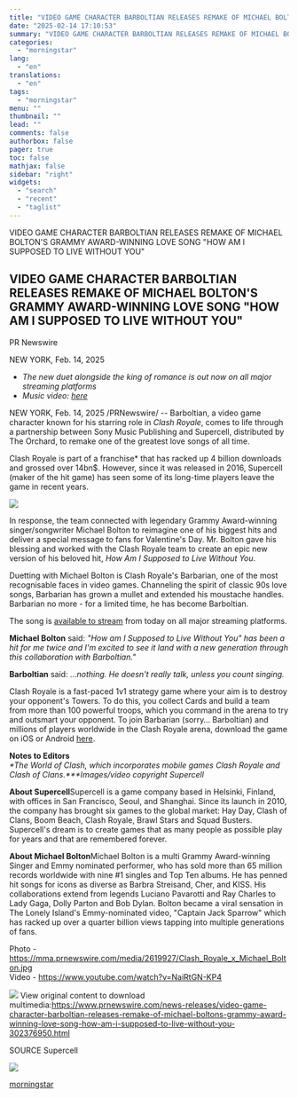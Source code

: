 ```yaml
---
title: "VIDEO GAME CHARACTER BARBOLTIAN RELEASES REMAKE OF MICHAEL BOLTON'S GRAMMY AWARD-WINNING LOVE SONG \"HOW AM I SUPPOSED TO LIVE WITHOUT YOU\""
date: "2025-02-14 17:10:53"
summary: "VIDEO GAME CHARACTER BARBOLTIAN RELEASES REMAKE OF MICHAEL BOLTON'S GRAMMY AWARD-WINNING LOVE SONG \"HOW AM I SUPPOSED TO LIVE WITHOUT YOU\" VIDEO GAME CHARACTER BARBOLTIAN RELEASES REMAKE OF MICHAEL BOLTON'S GRAMMY AWARD-WINNING LOVE SONG \"HOW AM I SUPPOSED TO LIVE WITHOUT YOU\" PR Newswire NEW YORK, Feb. 14, 2025 The..."
categories:
  - "morningstar"
lang:
  - "en"
translations:
  - "en"
tags:
  - "morningstar"
menu: ""
thumbnail: ""
lead: ""
comments: false
authorbox: false
pager: true
toc: false
mathjax: false
sidebar: "right"
widgets:
  - "search"
  - "recent"
  - "taglist"
---
```


VIDEO GAME CHARACTER BARBOLTIAN RELEASES REMAKE OF MICHAEL BOLTON'S GRAMMY AWARD-WINNING LOVE SONG "HOW AM I SUPPOSED TO LIVE WITHOUT YOU"

VIDEO GAME CHARACTER BARBOLTIAN RELEASES REMAKE OF MICHAEL BOLTON'S GRAMMY AWARD-WINNING LOVE SONG "HOW AM I SUPPOSED TO LIVE WITHOUT YOU"
------------------------------------------------------------------------------------------------------------------------------------------

PR Newswire

NEW YORK, Feb. 14, 2025


* *The new duet alongside the king of romance is out now on all major streaming platforms*
* *Music video: [here](https://youtu.be/NaiRtGN-KP4)*

NEW YORK, Feb. 14, 2025 /PRNewswire/ -- Barboltian, a video game character known for his starring role in *Clash Royale*, comes to life through a partnership between Sony Music Publishing and Supercell, distributed by The Orchard, to remake one of the greatest love songs of all time.  
  
Clash Royale is part of a franchise\* that has racked up 4 billion downloads and grossed over 14bn$. However, since it was released in 2016, Supercell (maker of the hit game) has seen some of its long-time players leave the game in recent years.

[![](https://mma.prnewswire.com/media/2619927/Clash_Royale_x_Michael_Bolton.jpg)](https://mma.prnewswire.com/media/2619927/Clash_Royale_x_Michael_Bolton.html)

In response, the team connected with legendary Grammy Award-winning singer/songwriter Michael Bolton to reimagine one of his biggest hits and deliver a special message to fans for Valentine's Day. Mr. Bolton gave his blessing and worked with the Clash Royale team to create an epic new version of his beloved hit, *How Am I Supposed to Live Without You*.  
  
Duetting with Michael Bolton is Clash Royale's Barbarian, one of the most recognisable faces in video games. Channeling the spirit of classic 90s love songs, Barbarian has grown a mullet and extended his moustache handles. Barbarian no more - for a limited time, he has become Barboltian.

The song is [available to stream](https://tinyurl.com/Barboltian) from today on all major streaming platforms.

**Michael Bolton** said: *"How am I Supposed to Live Without You" has been a hit for me twice and I'm excited to see it land with a new generation through this collaboration with Barboltian."*

**Barboltian** said: *…nothing. He doesn't really talk, unless you count singing.*

Clash Royale is a fast-paced 1v1 strategy game where your aim is to destroy your opponent's Towers. To do this, you collect Cards and build a team from more than 100 powerful troops, which you command in the arena to try and outsmart your opponent. To join Barbarian (sorry… Barboltian) and millions of players worldwide in the Clash Royale arena, download the game on iOS or Android [here](https://supercell.com/en/games/clashroyale/).

**Notes to Editors**  
*\*The World of Clash, which incorporates mobile games Clash Royale and Clash of Clans.**\*Images/video copyright Supercell*

**About Supercell**Supercell is a game company based in Helsinki, Finland, with offices in San Francisco, Seoul, and Shanghai. Since its launch in 2010, the company has brought six games to the global market: Hay Day, Clash of Clans, Boom Beach, Clash Royale, Brawl Stars and Squad Busters. Supercell's dream is to create games that as many people as possible play for years and that are remembered forever.

**About Michael Bolton**Michael Bolton is a multi Grammy Award-winning Singer and Emmy nominated performer, who has sold more than 65 million records worldwide with nine #1 singles and Top Ten albums. He has penned hit songs for icons as diverse as Barbra Streisand, Cher, and KISS. His collaborations extend from legends Luciano Pavarotti and Ray Charles to Lady Gaga, Dolly Parton and Bob Dylan. Bolton became a viral sensation in The Lonely Island's Emmy-nominated video, "Captain Jack Sparrow" which has racked up over a quarter billion views tapping into multiple generations of fans.

Photo - <https://mma.prnewswire.com/media/2619927/Clash_Royale_x_Michael_Bolton.jpg>  
Video - <https://www.youtube.com/watch?v=NaiRtGN-KP4>

 ![](https://c212.net/c/img/favicon.png?sn=LN18939&sd=2025-02-14) View original content to download multimedia:<https://www.prnewswire.com/news-releases/video-game-character-barboltian-releases-remake-of-michael-boltons-grammy-award-winning-love-song-how-am-i-supposed-to-live-without-you-302376950.html>

SOURCE Supercell


 ![](https://rt.prnewswire.com/rt.gif?NewsItemId=LN18939&Transmission_Id=202502140400PR_NEWS_USPR_____LN18939&DateId=20250214)

[morningstar](https://www.morningstar.com/news/pr-newswire/20250214ln18939/video-game-character-barboltian-releases-remake-of-michael-boltons-grammy-award-winning-love-song-how-am-i-supposed-to-live-without-you)
